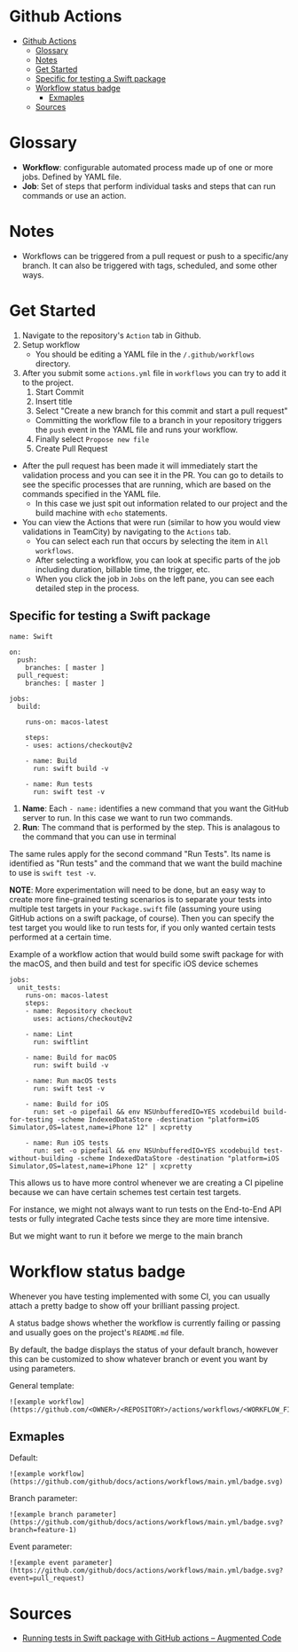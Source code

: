 # Github Actions
<!-- TOC -->

- [Github Actions](#github-actions)
	- [Glossary](#glossary)
	- [Notes](#notes)
	- [Get Started](#get-started)
	- [Specific for testing a Swift package](#specific-for-testing-a-swift-package)
	- [Workflow status badge](#workflow-status-badge)
		- [Exmaples](#exmaples)
  - [Sources](#sources)

<!-- /TOC -->

# Glossary
* **Workflow**: configurable automated process made up of one or more jobs. Defined by YAML file.
* **Job**: Set of steps that perform individual tasks and steps that can run commands or use an action.

# Notes
* Workflows can be triggered from a pull request or push to a specific/any branch. It can also be triggered with tags, scheduled, and some other ways.

# Get Started
1. Navigate to the repository's `Action` tab in Github.
2. Setup workflow
	* You should be editing a YAML file in the `/.github/workflows` directory.
3. After you submit some `actions.yml` file in `workflows` you can try to add it to the project.
	1. Start Commit
	2. Insert title
	3. Select "Create a new branch for this commit and start a pull request"
	* Committing the workflow file to a branch in your repository triggers the `push` event in the YAML file and runs your workflow.
	4. Finally select `Propose new file`
	5. Create Pull Request

* After the pull request has been made it will immediately start the validation process and you can see it in the PR. You can go to details to see the specific processes that are running, which are based on the commands specified in the YAML file.
	* In this case we just spit out information related to our project and the build machine with `echo` statements.
* You can view the Actions that were run (similar to how you would view validations in TeamCity) by navigating to the `Actions` tab.
	* You can select each run that occurs by selecting the item in `All workflows`.
	* After selecting a workflow, you can look at specific parts of the job including duration, billable time, the trigger, etc.
	* When you click the job in `Jobs` on the left pane, you can see each detailed step in the process.


## Specific for testing a Swift package
```
name: Swift

on:
  push:
    branches: [ master ]
  pull_request:
    branches: [ master ]

jobs:
  build:

    runs-on: macos-latest

    steps:
    - uses: actions/checkout@v2

    - name: Build
      run: swift build -v

    - name: Run tests
      run: swift test -v

```

1. **Name**: Each `- name:` identifies a new command that you want the GitHub server to run. In this case we want to run two commands.
2. **Run**: The command that is performed by the step. This is analagous to the command that you can use in terminal

The same rules apply for the second command "Run Tests". Its name is identified as "Run tests" and the command that we want the build machine to use is `swift test -v`.

**NOTE**: More experimentation will need to be done, but an easy way to create more fine-grained testing scenarios is to separate your tests into multiple test targets in your `Package.swift` file (assuming youre using GitHub actions on a swift package, of course). Then you can specify the test target you would like to run tests for, if you only wanted certain tests performed at a certain time.

Example of a workflow action that would build some swift package for with the macOS, and then build and test for specific iOS device schemes

```
jobs:
  unit_tests:
    runs-on: macos-latest
    steps:
    - name: Repository checkout
      uses: actions/checkout@v2

    - name: Lint
      run: swiftlint

    - name: Build for macOS
      run: swift build -v

    - name: Run macOS tests
      run: swift test -v

    - name: Build for iOS
      run: set -o pipefail && env NSUnbufferedIO=YES xcodebuild build-for-testing -scheme IndexedDataStore -destination "platform=iOS Simulator,OS=latest,name=iPhone 12" | xcpretty

    - name: Run iOS tests
      run: set -o pipefail && env NSUnbufferedIO=YES xcodebuild test-without-building -scheme IndexedDataStore -destination "platform=iOS Simulator,OS=latest,name=iPhone 12" | xcpretty
```
This allows us to have more control whenever we are creating a CI pipeline because we can have certain schemes test certain test targets. 

For instance, we might not always want to run tests on the End-to-End API tests or fully integrated Cache tests since they are more time intensive. 

But we might want to run it before we merge to the main branch

# Workflow status badge
Whenever you have testing implemented with some CI, you can usually attach a pretty badge to show off your brilliant passing project.

A status badge shows whether the workflow is currently failing or passing and usually goes on the project's `README.md` file.

By default, the badge displays the status of your default branch, however this can be customized to show whatever branch or event you want by using parameters.

General template:
```
![example workflow](https://github.com/<OWNER>/<REPOSITORY>/actions/workflows/<WORKFLOW_FILE>/badge.svg)
```
## Exmaples
Default:
```
![example workflow](https://github.com/github/docs/actions/workflows/main.yml/badge.svg)
```

Branch parameter:
```
![example branch parameter](https://github.com/github/docs/actions/workflows/main.yml/badge.svg?branch=feature-1)

```

Event parameter:
```
![example event parameter](https://github.com/github/docs/actions/workflows/main.yml/badge.svg?event=pull_request)
```

# Sources
- [Running tests in Swift package with GitHub actions – Augmented Code](https://augmentedcode.io/2021/04/26/running-tests-in-swift-package-with-github-actions/)